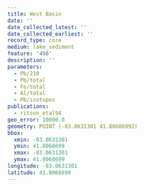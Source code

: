 ```yaml
---
title: West Basin
date: ''
date_collected_latest: ''
date_collected_earliest: ''
record_type: core
medium: lake_sediment
feature: '498'
description: ''
parameters:
  - Pb/210
  - Pb/total
  - Fe/total
  - Al/total
  - Pb/isotopes
publications:
  - ritson_etal94
geo_error: 10000.0
geometry: POINT (-83.0631301 41.80686992)
bbox:
  xmin: -83.0631301
  ymin: 41.8068699
  xmax: -83.0631301
  ymax: 41.8068699
longitude: -83.0631301
latitude: 41.8068699
---
```

